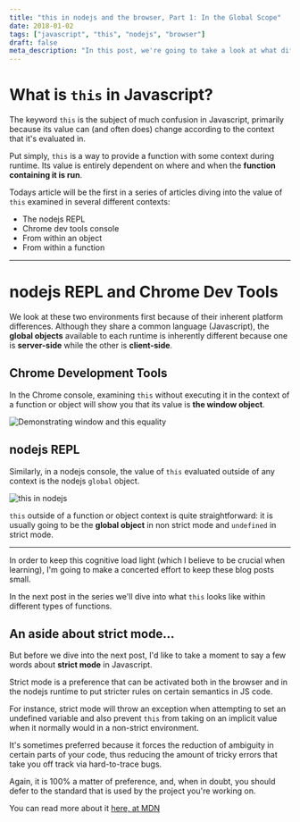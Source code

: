 ```yaml
---
title: "this in nodejs and the browser, Part 1: In the Global Scope"
date: 2018-01-02
tags: ["javascript", "this", "nodejs", "browser"]
draft: false
meta_description: "In this post, we're going to take a look at what different values the keyword this takes on in Javascript. This post is the first in a series of posts designed to demystify this and how to use it in javascript functions."
---
```


# What is `this` in Javascript?
The keyword `this` is the subject of much confusion in Javascript, primarily
because its value can (and often does) change according to the context that it's
evaluated in.

Put simply, `this` is a way to provide a function with some context during runtime.
Its value is entirely dependent on where and when the __function containing it is
run__.

Todays article will be the first in a series of articles diving into the value
of `this` examined in several different contexts:

* The nodejs REPL
* Chrome dev tools console
* From within an object
* From within a function

---

# nodejs REPL and Chrome Dev Tools
We look at these two environments first because of their inherent platform
differences. Although they share a common language (Javascript), the __global
objects__ available to each runtime is inherently different because one is
__server-side__ while the other is __client-side__.

## Chrome Development Tools
In the Chrome console, examining `this` without executing it in the context of a
function or object will show you that its value is __the window object__.

![Demonstrating window and this equality](https://i.imgur.com/fkGmApr.png)

## nodejs REPL
Similarly, in a nodejs console, the value of `this` evaluated outside of any
context is the nodejs `global` object.

![this in nodejs](https://i.imgur.com/uplbzkQ.png)

`this` outside of a function or object context is quite straightforward: it
is usually going to be the __global object__ in non strict mode and `undefined`
in strict mode.

---

In order to keep this cognitive load light (which I believe to be crucial when
learning), I'm going to make a concerted effort to keep these blog posts small.

In the next post in the series we'll dive into what `this` looks like within
different types of functions.

## An aside about strict mode...

But before we dive into the next post, I'd like to take a moment to say a few
words about __strict mode__ in Javascript.

Strict mode is a preference that can be activated both in the browser and in
the nodejs runtime to put stricter rules on certain semantics in JS code.

For instance, strict mode will throw an exception when attempting to set an
undefined variable and also prevent `this` from taking on an implicit value
when it normally would in a non-strict environment.

It's sometimes preferred because it forces the reduction of ambiguity in certain
parts of your code, thus reducing the amount of tricky errors that take you off
track via hard-to-trace bugs.

Again, it is 100% a matter of preference, and, when in doubt, you should defer
to the standard that is used by the project you're working on.

You can read more about it [here, at MDN](https://developer.mozilla.org/en-US/docs/Web/JavaScript/Reference/Strict_mode)

